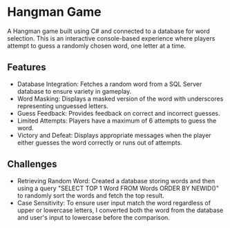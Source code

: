 # Hangman Game

A Hangman game built using C# and connected to a database for word selection. This is an interactive console-based experience where players attempt to guess a randomly chosen word, one letter at a time.

## Features

- Database Integration: Fetches a random word from a SQL Server database to ensure variety in gameplay.
- Word Masking: Displays a masked version of the word with underscores representing unguessed letters.
- Guess Feedback: Provides feedback on correct and incorrect guesses.
- Limited Attempts: Players have a maximum of 6 attempts to guess the word.
- Victory and Defeat: Displays appropriate messages when the player either guesses the word correctly or runs out of attempts.

## Challenges

- Retrieving Random Word: Created a database storing words and then using a query  "SELECT TOP 1 Word FROM Words ORDER BY NEWID()" to randomly sort the words and fetch the top result. 
- Case Sensitivity: To ensure user input match the word regardless of upper or lowercase letters, I converted both the word from the database and user's input to lowercase before the comparison.
